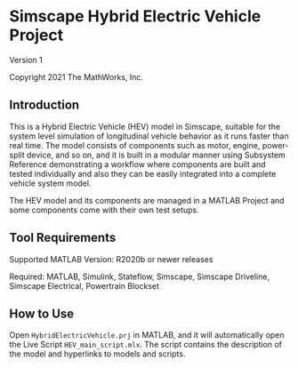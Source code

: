# Simscape Hybrid Electric Vehicle Project

Version 1

Copyright 2021 The MathWorks, Inc.

## Introduction

This is a Hybrid Electric Vehicle (HEV) model in Simscape,
suitable for the system level simulation of
longitudinal vehicle behavior as it runs faster than real time.
The model consists of components such as motor, engine,
power-split device, and so on,
and it is built in a modular manner using Subsystem Reference
demonstrating a workflow where components are built and tested
individually and also they can be easily integrated into
a complete vehicle system model.

The HEV model and its components are managed in
a MATLAB Project and
some components come with their own test setups.

## Tool Requirements

Supported MATLAB Version: R2020b or newer releases

Required: MATLAB, Simulink, Stateflow, Simscape,
Simscape Driveline, Simscape Electrical, Powertrain Blockset

## How to Use

Open `HybridElectricVehicle.prj` in MATLAB, and
it will automatically open the Live Script `HEV_main_script.mlx`.
The script contains the description of the model and
hyperlinks to models and scripts.
